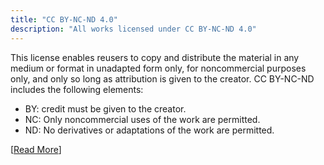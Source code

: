 ```yaml
---
title: "CC BY-NC-ND 4.0"
description: "All works licensed under CC BY-NC-ND 4.0"
---
```


This license enables reusers to copy and distribute the material in any medium or format in unadapted form only, for noncommercial purposes only, and only so long as attribution is given to the creator. CC BY-NC-ND includes the following elements:

- BY: credit must be given to the creator.
- NC: Only noncommercial uses of the work are permitted.
- ND: No derivatives or adaptations of the work are permitted.

[[Read More](https://creativecommons.org/licenses/by-nc-nd/4.0/)]